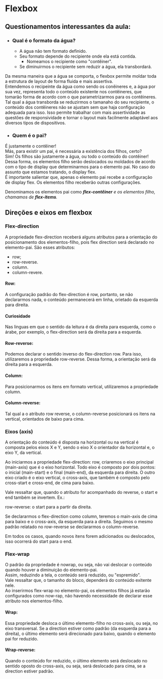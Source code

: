 # Flexbox

## Questionamentos interessantes da aula:

- ### Qual é o formato da água?
    - A água não tem formato definido.
    - Seu formato depende do recipiente onde ela está contida.
      - Nomeamos o recipiente como "contêiner".
    - Se diminuirmos o recipiente sem reduzir a água, ela transbordará.

Da mesma maneira que a água se comporta, o flexbox permite moldar toda a estrutura de layout de forma fluida e mais assertiva.  
Entendemos o recipeinte da água como sendo os conêineres e, a água por sua vez, representa todo o conteúdo existente nos contêineres, que tomarão forma de acordo com o que parametrizarmos para os contêineres. Tal qual a água transborda se reduzirmos o tamanaho do seu recipiente, o conteúdo dos contêineres não se ajustam sem que haja configuração adequada para isso.
Isso permite trabalhar com mais assertividade as questões de responsividade e tornar o layout mais facilmente adaptável aos diversos tipos de dispositivos.

- ### Quem é o pai?

É justamente o contêiner!  
Más, para existir um pai, é necessária a existência dos filhos, certo?  
Sim! Os filhos são justamente a água, ou todo o conteúdo do contêiner!  
Dessa forma, os elementos filho serão deslocados ou moldados de acordo com o tipo de display que determinarmos para o elemento pai. No caso do assunto que estamos tratando, o display flex.  
É importante salientar que, apenas o elemento pai recebe a configuração de display flex. Os elementos filho receberão outras configurações.

Denominamos os elementos pai como _**flex-contêiner** e os elementos filho, chamamos de _**flex-items**_._

## Direções e eixos em flexbox

### Flex-direction

A propriedade flex-direction receberá alguns atributos para a orientação do posicionamento dos elementos-filho, pois flex direction será declarado no elemento-pai. São esses atributos:

- row;
- row-reverse.
- column.
- column-revere.

#### Row:

A configuração padrão do flex-direction é row, portanto, se não declararmos nada, o conteúdo permanecerá em linha, orietado da esquerda para direita.

#### Curiosidade
Nas linguas em que o sentido da leitura é da direita para esquerda, como o árabe, por exemplo, o flex-direction será da direita para a esquerda.

#### Row-reverse: 
Podemos declarar o sentido inverso do flex-direction row. Para isso, utilizaremos a propriedade row-reverse. Dessa forma, a orientação será da direita para a esquerda.

#### Column: 

Para posicionarmos os itens em formato vertical, utilizaremos a propriedade column.

#### Column-reverse:

Tal qual a o atributo row reverse, o column-reverse posicionará os itens na vertical, orientados de baixo para cima.

### Eixos (axis)

A orientação do conteúdo é disposta na horizontal ou na vertical é composta pelos eixos X e Y, sendo o eixo X o orientador da horizontal e, o eixo Y, da vertical.

Ao iniciarmos a propriedade flex-direction: row, criaremos o eixo principal (main-axis) que é o eixo horizontal. Todo eixo é composto por dois pontos: o inicial (main-start) e o final (main-end), da esquerda para direita.
O outro eixo criado é o eixo vertical, o cross-axis, que também é composto pelo cross-start e cross-end, de cima para baixo.

Vale ressaltar que, quando o atributo for acompanhado do reverse, o start e end também se invertem. Ex.:

row-reverse: o start para a partir da direita.

Se declararmos o flex-direction como column, teremos o main-axis de cima para baixo e o cross-axis, da esquerda para a direita. Seguimos o mesmo padrão relatado no row-reverse se declararmos o column-reverse.

Em todos os casos, quando novos itens forem adicionados ou deslocados, isso ocorrerá do start para o end.

### Flex-wrap

O padrão da propriedade é nowrap, ou seja, não vai deslocar o conteúdo quando houver a diminuição do elemento-pai.  
Assim, reduzindo a tela, o conteúdo será reduzido, ou "espremido".  
Vale ressaltar que, o tamanho do bloco, dependerá do conteúdo exitente nele.  
Ao inserirmos flex-wrap no elemento-pai, os elementos filhos já estarão configurados como now-rap, não havendo necessidade de declarar esse atributo nos elementos-filho.

#### Wrap:  

Essa propriedade desloca o último elemento-filho no cross-axis, ou seja, no eixo transversal. Se a direction estiver como padrão (da esquerda para a direita), o último elemento será direcionado para baixo, quando o elemento pai for reduzido.

#### Wrap-reverse:

Quando o conteúdo for reduzido, o último elemento será deslocado no sentido oposto do cross-axis, ou seja, será deslocado para cima, se a direction estiver padrão.

